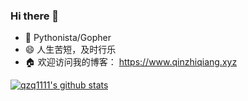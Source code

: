 ### Hi there 👋

<!--
**qzq1111/qzq1111** is a ✨ _special_ ✨ repository because its `README.md` (this file) appears on your GitHub profile.

Here are some ideas to get you started:

- 🔭 I’m currently working on fd
- 🌱 I’m currently learning ...
- 👯 I’m looking to collaborate on ...
- 🤔 I’m looking for help with ...
- 💬 Ask me about ...
- 📫 How to reach me: ...
- 😄 Pronouns: ...
- ⚡ Fun fact: ...
-->

- 🔭 Pythonista/Gopher
- 😄 人生苦短，及时行乐
- 🏠 欢迎访问我的博客： https://www.qinzhiqiang.xyz

[![qzq1111's github stats](https://github-readme-stats.vercel.app/api?username=qzq1111)](https://github.com/qzq1111)
